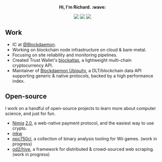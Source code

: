 <div align="center">
  <p>
    <strong>Hi, I'm Richard. :wave:</strong>
  </p>
  <a href="https://blockdaemon.com"><img src="https://badgen.net/badge/currently%20at/Blockdaemon/purple" /></a>
  <img src="https://badgen.net/badge/code%20quality/A/green" />
  <img src="https://badgen.net/badge/programming%20socks/*on*/pink" />
</div>

## Work

- IC at [@Blockdaemon](https://github.com/Blockdaemon).
- Working on blockchain node infrastructure on cloud & bare-metal.
- Focusing on site reliability and monitoring pipelines.
- Created Trust Wallet's [blockatlas](https://github.com/trustwallet/blockatlas), a lightweight multi-chain cryptocurrency API.
- Maintainer of [Blockdaemon Ubiquity](https://blockdaemon.com/platform/ubiquity/), a DLT/blockchain data API supporting generic & native protocols, backed by a high performance index.

## Open-source

I work on a handful of open-source projects to learn more about computer science, and just for fun.

- [Nimiq](https://nimiq.com) [2.0](https://github.com/nimiq/core-rs-albatross), a web-native payment protocol, and the easiest way to use crypto.
- [mkw](https://github.com/riidefi/mkw)
- [ppc750cl](https://github.com/terorie/ppc750cl), a collection of binary analysis tooling for Wii games. (work in progress)
- [od2/hive](https://github.com/od2/hive), a framework for distributed & crowd-sourced web scraping. (work in progress)
